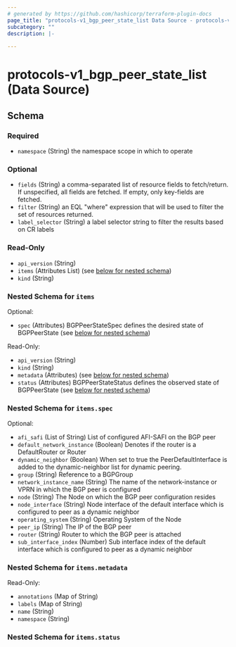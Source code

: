 ```yaml
---
# generated by https://github.com/hashicorp/terraform-plugin-docs
page_title: "protocols-v1_bgp_peer_state_list Data Source - protocols-v1"
subcategory: ""
description: |-
  
---
```


# protocols-v1_bgp_peer_state_list (Data Source)





<!-- schema generated by tfplugindocs -->
## Schema

### Required

- `namespace` (String) the namespace scope in which to operate

### Optional

- `fields` (String) a comma-separated list of resource fields to fetch/return.  If unspecified, all fields are fetched.  If empty, only key-fields are fetched.
- `filter` (String) an EQL "where" expression that will be used to filter the set of resources returned.
- `label_selector` (String) a label selector string to filter the results based on CR labels

### Read-Only

- `api_version` (String)
- `items` (Attributes List) (see [below for nested schema](#nestedatt--items))
- `kind` (String)

<a id="nestedatt--items"></a>
### Nested Schema for `items`

Optional:

- `spec` (Attributes) BGPPeerStateSpec defines the desired state of BGPPeerState (see [below for nested schema](#nestedatt--items--spec))

Read-Only:

- `api_version` (String)
- `kind` (String)
- `metadata` (Attributes) (see [below for nested schema](#nestedatt--items--metadata))
- `status` (Attributes) BGPPeerStateStatus defines the observed state of BGPPeerState (see [below for nested schema](#nestedatt--items--status))

<a id="nestedatt--items--spec"></a>
### Nested Schema for `items.spec`

Optional:

- `afi_safi` (List of String) List of configured AFI-SAFI on the BGP peer
- `default_network_instance` (Boolean) Denotes if the router is a DefaultRouter or Router
- `dynamic_neighbor` (Boolean) When set to true the PeerDefaultInterface is added to the dynamic-neighbor list for dynamic peering.
- `group` (String) Reference to a BGPGroup
- `network_instance_name` (String) The name of the network-instance or VPRN in which the BGP peer is configured
- `node` (String) The Node on which the BGP peer configuration resides
- `node_interface` (String) Node interface of the default interface which is configured to peer as a dynamic neighbor
- `operating_system` (String) Operating System of the Node
- `peer_ip` (String) The IP of the BGP peer
- `router` (String) Router to which the BGP peer is attached
- `sub_interface_index` (Number) Sub interface index of the default interface which is configured to peer as a dynamic neighbor


<a id="nestedatt--items--metadata"></a>
### Nested Schema for `items.metadata`

Read-Only:

- `annotations` (Map of String)
- `labels` (Map of String)
- `name` (String)
- `namespace` (String)


<a id="nestedatt--items--status"></a>
### Nested Schema for `items.status`
